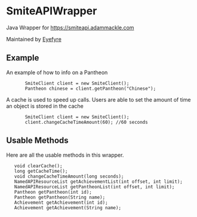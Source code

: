# SmiteAPIWrapper
 Java Wrapper for https://smiteapi.adammackle.com
 
 Maintained by [Eyefyre](https://github.com/Eyefyre)
 
## Example
 An example of how to info on a Pantheon
 ```
        SmiteClient client = new SmiteClient();
        Pantheon chinese = client.getPantheon("Chinese");
 ```
A cache is used to speed up calls. Users are able to set the amount of time an object is stored in the cache
 ```
        SmiteClient client = new SmiteClient();
        client.changeCacheTimeAmount(60); //60 seconds
 ```
## Usable Methods
 Here are all the usable methods in this wrapper.
 ```
    void clearCache();
    long getCacheTime();
    void changeCacheTimeAmount(long seconds);
    NamedAPIResourceList getAchievementList(int offset, int limit);
    NamedAPIResourceList getPantheonList(int offset, int limit);
    Pantheon getPantheon(int id);
    Pantheon getPantheon(String name);
    Achievement getAchievement(int id);
    Achievement getAchievement(String name);
    
 ```
